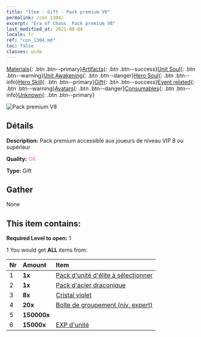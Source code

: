 ```yaml
---
title: "Item - Gift - Pack premium V8"
permalink: /con_1304/
excerpt: "Era of Chaos  Pack premium V8"
last_modified_at: 2021-08-04
locale: fr
ref: "con_1304.md"
toc: false
classes: wide
---
```

 [Materials](/ItemsFR/){: .btn .btn--primary}[Artifacts](/ItemsFR/Artifacts/){: .btn .btn--success}[Unit Soul](/ItemsFR/UnitSoul/){: .btn .btn--warning}[Unit Awakening](/ItemsFR/UnitAwakening/){: .btn .btn--danger}[Hero Soul](/ItemsFR/HeroSoul/){: .btn .btn--info}[Hero Skill](/ItemsFR/HeroSkill/){: .btn .btn--primary}[Gift](/ItemsFR/Gift/){: .btn .btn--success}[Event related](/ItemsFR/Events/){: .btn .btn--warning}[Avatars](/ItemsFR/Avatars/){: .btn .btn--danger}[Consumables](/ItemsFR/Consumables/){: .btn .btn--info}[Unknown](/ItemsFR/Unknown/){: .btn .btn--primary}

 ![Pack premium V8](/images/t/i_905008.png)

## Détails
 **Description:** Pack premium accessible aux joueurs de niveau VIP 8 ou supérieur

 **Quality:** <span style="color: #DA70D6">OK</span>

 **Type:** Gift

## Gather

  None

## This item contains:

 **Required Level to open:** 1

 1 You would get **ALL** items  from:

  | Nr | Amount |     Item    |
  |:---|:-------|:------------|
  | 1 |  **1x** | [Pack d'unité d'élite à sélectionner](/ItemsFR/con_1318/) |  | 
  | 2 |  **1x** | [Pack d'acier draconique](/ItemsFR/con_1316/) |  | 
  | 3 |  **8x** | [Cristal violet](/ItemsFR/con_720/) |  | 
  | 4 |  **20x** | [Boîte de groupement (niv. expert)](/ItemsFR/con_776/) |  | 
  | 5 |  **150000x** | <i class="fas fa-coins"/> |  | 
  | 6 |  **15000x** | [EXP d'unité](/ItemsFR/con_902/) |  | 
